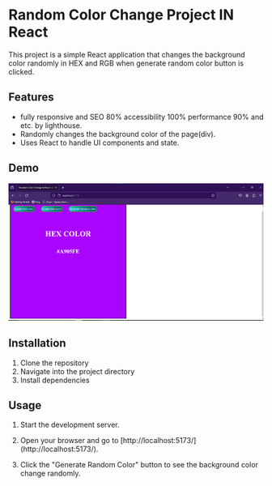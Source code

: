 # Random Color Change Project IN React

This project is a simple React application that changes the background color randomly in HEX and RGB when generate random color button is clicked.

## Features
- fully responsive and SEO 80% accessibility 100% performance 90% and etc. by 
  lighthouse.
- Randomly changes the background color of the page(div).
- Uses React to handle UI components and state.

## Demo
![Demo](image.png)








## Installation

1. Clone the repository
2. Navigate into the project directory
3. Install dependencies


## Usage

1. Start the development server.

2. Open your browser and go to [http://localhost:5173/]
(http://localhost:5173/).

3. Click the "Generate Random Color" button to see the background color change randomly.

